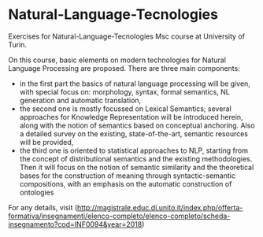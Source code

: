 # Natural-Language-Tecnologies
Exercises for Natural-Language-Tecnologies Msc course at University of Turin.

On this course, basic elements on modern technologies for Natural Language Processing are proposed. There are three main components:
- in the first part the basics of natural language processing will be given, with special focus on: morphology, syntax, formal semantics, NL generation and automatic translation,
- the second one is mostly focussed on Lexical Semantics; several approaches for Knowledge Representation will be introduced herein, along with the notion of semantics based on conceptual anchoring. Also a detailed survey on the existing, state-of-the-art, semantic resources will be provided,
- the third one is oriented to statistical approaches to NLP, starting from the concept of distributional semantics and the existing methodologies. Then it will focus on the notion of semantic similarity and the theoretical bases for the construction of meaning through syntactic-semantic compositions, with an emphasis on the automatic construction of ontologies 

For any details, visit (http://magistrale.educ.di.unito.it/index.php/offerta-formativa/insegnamenti/elenco-completo/elenco-completo/scheda-insegnamento?cod=INF0094&year=2018)
